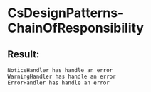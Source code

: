 # CsDesignPatterns-ChainOfResponsibility

## Result:
```
NoticeHandler has handle an error
WarningHandler has handle an error
ErrorHandler has handle an error
```